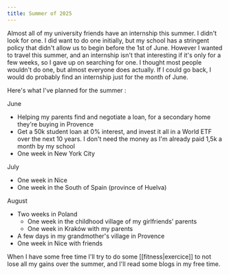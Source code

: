 ```yaml
---
title: Summer of 2025
---
```


Almost all of my university friends have an internship this summer. I didn't look for one. I did want to do one initially, but my school has a stringent policy that didn't allow us to begin before the 1st of June. However I wanted to travel this summer, and an internship isn't that interesting if it's only for a few weeks, so I gave up on searching for one. I thought most people wouldn't do one, but almost everyone does actually. If I could go back, I would do probably find an internship just for the month of June.

Here's what I've planned for the summer : 

June
- Helping my parents find and negotiate a loan, for a secondary home they're buying in Provence
- Get a 50k student loan at 0\% interest, and invest it all in a World ETF over the next 10 years. I don't need the money as I'm already paid 1,5k a month by my school
- One week in New York City

July
- One week in Nice
- One week in the South of Spain (province of Huelva)

August 
- Two weeks in Poland
	- One week in the childhood village of my girlfriends' parents
	- One week in Kraków with my parents
- A few days in my grandmother's village in Provence
- One week in Nice with friends

When I have some free time I'll try to do some [[fitness|exercice]] to not lose all my gains over the summer, and I'll read some blogs in my free time.